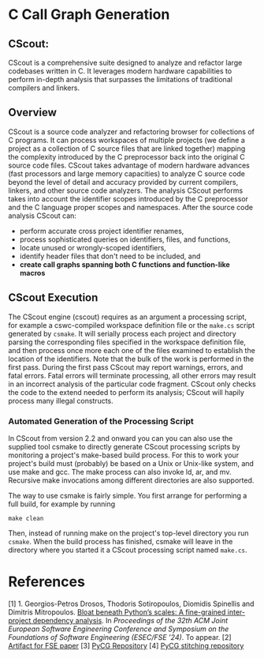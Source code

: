 # C Call Graph Generation

## CScout:

CScout is a comprehensive suite designed to analyze and refactor large codebases written in C. It leverages modern hardware capabilities to perform in-depth analysis that surpasses the limitations of traditional compilers and linkers.

## Overview

CScout is a source code analyzer and refactoring browser for collections of C programs. It can process workspaces of multiple projects (we define a project as a collection of C source files that are linked together) mapping the complexity introduced by the C preprocessor back into the original C source code files. CScout takes advantage of modern hardware advances (fast processors and large memory capacities) to analyze C source code beyond the level of detail and accuracy provided by current compilers, linkers, and other source code analyzers. The analysis CScout performs takes into account the identifier scopes introduced by the C preprocessor and the C language proper scopes and namespaces. After the source code analysis CScout can:

  - perform accurate cross project identifier renames,
  - process sophisticated queries on identifiers, files, and functions,
  - locate unused or wrongly-scoped identifiers,
  - identify header files that don't need to be included, and
  - **create call graphs spanning both C functions and function-like macros**

## CScout Execution

The CScout engine (cscout) requires as an argument a processing script, for example a cswc-compiled workspace definition file or the `make.cs` script generated by `csmake`. It will serially process each project and directory parsing the corresponding files specified in the workspace definition file, and then process once more each one of the files examined to establish the location of the identifiers. Note that the bulk of the work is performed in the first pass. During the first pass CScout may report warnings, errors, and fatal errors. Fatal errors will terminate processing, all other errors may result in an incorrect analysis of the particular code fragment. CScout only checks the code to the extend needed to perform its analysis; CScout will hapily process many illegal constructs.

### Automated Generation of the Processing Script
In CScout from version 2.2 and onward you can you can also use the supplied tool csmake to directly generate CScout processing scripts by monitoring a project's make-based build process. For this to work your project's build must (probably) be based on a Unix or Unix-like system, and use make and gcc. The make process can also invoke ld, ar, and mv. Recursive make invocations among different directories are also supported.

The way to use csmake is fairly simple. You first arrange for performing a full build, for example by running

`make clean`

Then, instead of running make on the project's top-level directory you run `csmake`. When the build process has finished, csmake will leave in the directory where you started it a CScout processing script named `make.cs`.





# References
[1] 1.  Georgios-Petros Drosos, Thodoris Sotiropoulos, Diomidis Spinellis and  Dimitris Mitropoulos.  [Bloat beneath Python’s scales: A fine-grained inter-project dependency analysis](https://dimitro.gr/assets/papers/DSSM24.pdf). In  _Proceedings of the 32th ACM Joint European Software Engineering Conference and Symposium on the Foundations of Software Engineering (ESEC/FSE ’24)_. To appear.
[2] [Artifact for FSE paper](https://github.com/gdrosos/bloat-study-artifact/tree/main) 
[3] [PyCG Repository](https://github.com/gdrosos/PyCG)
[4] [PyCG stitching repository](https://github.com/fasten-project/pycg-stitch)

